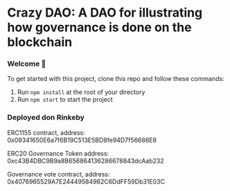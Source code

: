 # Crazy DAO: A DAO for illustrating how governance is done on the blockchain

### **Welcome 👋**
To get started with this project, clone this repo and follow these commands:

1. Run `npm install` at the root of your directory
2. Run `npm start` to start the project


### **Deployed don Rinkeby**


ERC1155 contract, address: 0x09341650E6a7f6B19C513E5BD8fe94D7f56686E8

ERC20 Governance Token  address: 0xc43B4DBC9B9a8B656864136286678843dcAab232

Governance vote contract, address: 0x4076965529A7E24449584962C6DdFF59Db31E03C


